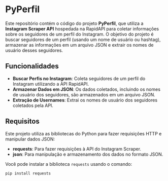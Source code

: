 # PyPerfil

Este repositório contém o código do projeto **PyPerfil**, que utiliza a **Instagram Scraper API** hospedada na RapidAPI para coletar informações sobre os seguidores de um perfil do Instagram. O objetivo do projeto é buscar seguidores de um perfil (usando um nome de usuário ou hashtag), armazenar as informações em um arquivo JSON e extrair os nomes de usuário desses seguidores.

## Funcionalidades

- **Buscar Perfis no Instagram**: Coleta seguidores de um perfil do Instagram utilizando a API RapidAPI.
- **Armazenar Dados em JSON**: Os dados coletados, incluindo os nomes de usuário dos seguidores, são armazenados em um arquivo JSON.
- **Extração de Usernames**: Extrai os nomes de usuário dos seguidores coletados pela API.

## Requisitos

Este projeto utiliza as bibliotecas do Python para fazer requisições HTTP e manipular dados JSON:

- **requests**: Para fazer requisições à API do Instagram Scraper.
- **json**: Para manipulação e armazenamento dos dados no formato JSON.

Você pode instalar a biblioteca `requests` usando o comando:

```bash
pip install requests
